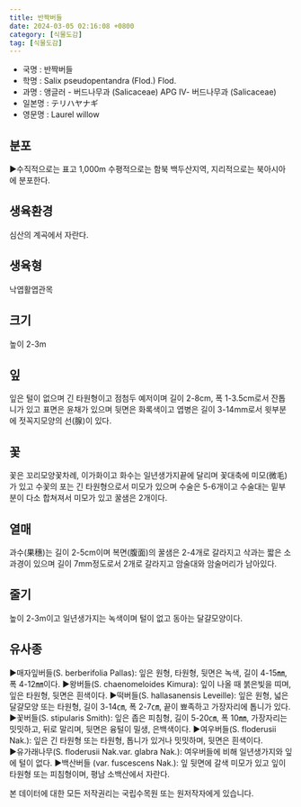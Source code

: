 ```yaml
---
title: 반짝버들
date: 2024-03-05 02:16:08 +0800
category: [식물도감]
tag: [식물도감]
---
```




- 국명 : 반짝버들
- 학명 : Salix pseudopentandra (Flod.) Flod.
- 과명 : 앵글러 - 버드나무과 (Salicaceae) APG Ⅳ- 버드나무과 (Salicaceae)
- 일본명 : テリハヤナギ
- 영문명 : Laurel willow


## 분포
▶수직적으로는 표고 1,000m 수평적으로는 함북 백두산지역, 지리적으로는 북아시아에 분포한다.
## 생육환경
심산의 계곡에서 자란다.
## 생육형
낙엽활엽관목
## 크기
높이 2-3m
## 잎
잎은 털이 없으며 긴 타원형이고 점첨두 예저이며 길이 2-8cm, 폭 1-3.5cm로서 잔톱니가 있고 표면은 윤채가 있으며 뒷면은 화록색이고 엽병은 길이 3-14mm로서 윗부분에 젓꼭지모양의 선(腺)이 있다.
## 꽃
꽃은 꼬리모양꽃차례, 이가화이고 화수는 일년생가지끝에 달리며 꽃대축에 미모(微毛)가 있고 수꽃의 포는 긴 타원형으로서 미모가 있으며 수술은 5-6개이고 수술대는 밑부분이 다소 합쳐져서 미모가 있고 꿀샘은 2개이다.
## 열매
과수(果穗)는 길이 2-5cm이며 복면(腹面)의 꿀샘은 2-4개로 갈라지고 삭과는 짧은 소과경이 있으며 길이 7mm정도로서 2개로 갈라지고 암술대와 암술머리가 남아있다.
## 줄기
높이 2-3m이고 일년생가지는 녹색이며 털이 없고 동아는 달걀모양이다.
## 유사종
▶매자잎버들(S. berberifolia Pallas): 잎은 원형, 타원형, 뒷면은 녹색, 길이 4-15㎜, 폭 4-12㎜이다. ▶왕버들(S. chaenomeloides Kimura): 잎이 나올 때 붉은빛을 띠며, 잎은 타원형, 뒷면은 흰색이다. ▶떡버들(S. hallasanensis Leveille): 잎은 원형, 넓은 달걀모양 또는 타원형, 길이 3-14㎝, 폭 2-7㎝, 끝이 뾰족하고 가장자리에 톱니가 있다. ▶꽃버들(S. stipularis Smith): 잎은 좁은 피침형, 길이 5-20㎝, 폭 10㎜, 가장자리는 밋밋하고, 뒤로 말리며, 뒷면은 융털이 밀생, 은백색이다. ▶여우버들(S. floderusii Nak.): 잎은 긴 타원형 또는 타원형, 톱니가 있거나 밋밋하며, 뒷면은 흰색이다.    ▶유가래나무(S. floderusii Nak.var. glabra Nak.):  여우버들에 비해 일년생가지와 잎에 털이 없다. ▶백산버들 (var. fuscescens Nak.): 잎 뒷면에 갈색 미모가 있고 잎이 타원형 또는 피침형이며, 평남 소백산에서 자란다.






본 데이터에 대한 모든 저작권리는 국립수목원 또는 원저작자에게 있습니다.
